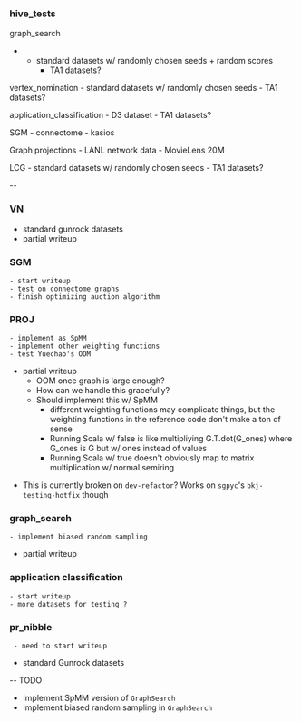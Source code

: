 ### hive_tests

graph_search
- - standard datasets w/ randomly chosen seeds + random scores
    - TA1 datasets?
    
vertex_nomination
    - standard datasets w/ randomly chosen seeds
    - TA1 datasets?

application_classification
    - D3 dataset
    - TA1 datasets?

SGM
    - connectome
    - kasios

Graph projections
    - LANL network data
    - MovieLens 20M

LCG
    - standard datasets w/ randomly chosen seeds
    - TA1 datasets?

--

### VN
 * standard gunrock datasets
 * partial writeup


### SGM
    - start writeup
    - test on connectome graphs
    - finish optimizing auction algorithm

### PROJ
    - implement as SpMM
    - implement other weighting functions
    - test Yuechao's OOM 

* partial writeup
     - OOM once graph is large enough?
     - How can we handle this gracefully?
     - Should implement this w/ SpMM 
        - different weighting functions may complicate things, but the weighting functions in the reference code don't make a ton of sense
        - Running Scala w/ false is like multipliying G.T.dot(G_ones) where G_ones is G but w/ ones instead of values
        - Running Scala w/ true doesn't obviously map to matrix multiplication w/ normal semiring

- This is currently broken on `dev-refactor`? Works on `sgpyc`'s `bkj-testing-hotfix` though

### graph_search
    - implement biased random sampling
 * partial writeup
 
### application classification
    - start writeup
    - more datasets for testing ?

### pr_nibble
     - need to start writeup
 - standard Gunrock datasets

--
TODO

- Implement SpMM version of `GraphSearch`
- Implement biased random sampling in `GraphSearch`
